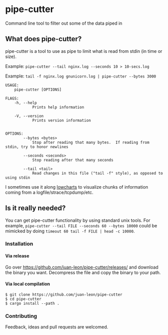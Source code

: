# pipe-cutter
Command line tool to filter out some of the data piped in

## What does pipe-cutter?

pipe-cutter is a tool to use as pipe to limit what is read from stdin (in time
or size).

Example: `pipe-cutter --tail nginx.log --seconds 10 > 10-secs.log`

Example: `tail -f nginx.log gnunicorn.log | pipe-cutter --bytes 3000`

```
USAGE:
    pipe-cutter [OPTIONS]

FLAGS:
    -h, --help
            Prints help information

    -V, --version
            Prints version information


OPTIONS:
        --bytes <bytes>
            Stop after reading that many bytes.  If reading from stdin, try to honor newlines

        --seconds <seconds>
            Stop reading after that many seconds

        --tail <tail>
            Read changes in this file ("tail -f" style), as opposed to using stdin
```

I sometimes use it along [lowcharts](https://github.com/juan-leon/lowcharts) to
visualize chunks of information coming from a logfile/strace/tcpdump/etc.

## Is it really needed?

You can get pipe-cutter functionality by using standard unix tools.  For
example, `pipe-cutter --tail FILE --seconds 60 --bytes 10000` could be mimicked
by doing `timeout 60 tail -f FILE | head -c 10000`.

### Installation

#### Via release

Go over https://github.com/juan-leon/pipe-cutter/releases/ and download the binary
you want.  Decompress the file and copy the binary to your path.

#### Via local compilation

```
$ git clone https://github.com/juan-leon/pipe-cutter
$ cd pipe-cutter
$ cargo install --path .
```

### Contributing

Feedback, ideas and pull requests are welcomed.
